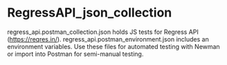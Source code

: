 # RegressAPI_json_collection
regress_api.postman_collection.json holds JS tests for Regress API (https://reqres.in/).  regress_api.postman_environment.json includes an environment variables.  Use these files for automated testing with Newman or import into Postman for semi-manual testing.
